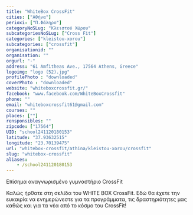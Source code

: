 ```yaml
---
title: "WhiteBox CrossFit"
cities: ["Αθήνα"]
perioxi: ["Π.Φάληρο"]
categoryNoSLug: "Κλειστού Χώρου"
subcategoriesNoSLug: ["Cross Fit"]
categories: ["kleistou-xorou"]
subcategories: ["crossfit"]
organisationid: ""
organisation: ""
orgurl: "-"
address: "61 Amfitheas Ave., 17564 Athens, Greece"
logoimg: "logo (52).jpg"
profilePhoto : "downloaded"
coverPhoto : "downloaded"
website: "whiteboxcrossfit.gr/"
facebook: "www.facebook.com/WhiteBoxCrossfit"
phone: ""
email: "whiteboxcrossfit61@gmail.com"
courses: ""
places: [""]
rensponsibles: ""
zipcode: ["17564"]
UID: "school241120180153"
latitude: "37.93632515"
longitude: "23.70139475"
url: "whitebox-crossfit/athina/kleistou-xorou/crossfit"
slug: "whitebox-crossfit"
aliases:
    - /school241120180153
---
```



Eπίσημα αναγνωρισμένο γυμναστήριο CrossFit

Καλώς ήρθατε στη σελίδα του WHITE BOX CrossFit. Εδώ θα έχετε την ευκαιρία να ενημερώνεστε για τα προγράμματα, τις δραστηριότητες μας καθώς και για τα νέα από το κόσμο του CrossFit!